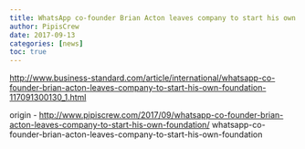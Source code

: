 ```yaml
---
title: WhatsApp co-founder Brian Acton leaves company to start his own foundation
author: PipisCrew
date: 2017-09-13
categories: [news]
toc: true
---
```


http://www.business-standard.com/article/international/whatsapp-co-founder-brian-acton-leaves-company-to-start-his-own-foundation-117091300130_1.html

origin - http://www.pipiscrew.com/2017/09/whatsapp-co-founder-brian-acton-leaves-company-to-start-his-own-foundation/ whatsapp-co-founder-brian-acton-leaves-company-to-start-his-own-foundation